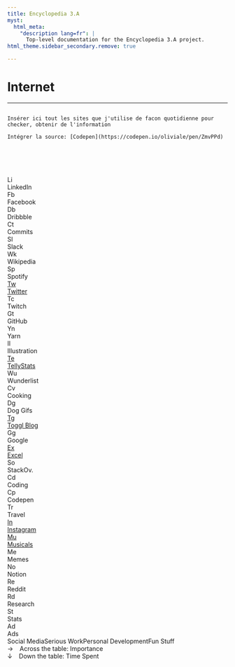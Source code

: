 ```yaml
---
title: Encyclopedia 3.A
myst:
  html_meta:
    "description lang=fr": |
      Top-level documentation for the Encyclopedia 3.A project.
html_theme.sidebar_secondary.remove: true

---
```


# Internet



***

```{note}

Insérer ici tout les sites que j'utilise de facon quotidienne pour checker, obtenir de l'information

Intégrer la source: [Codepen](https://codepen.io/oliviale/pen/ZmvPPd)

```


<br>
<br>


<div class="periodic-table-container">
    
<br>
<br>
    
<div class="periodic-table">
<div class="empty-spacer-1"></div>
<div class="empty-spacer-2"></div>
<div class="periodic-element social-media" data-description="I'm only on here to reject invitations 😂">
<div class="periodic-element-inner">
<div class="title">Li</div>
<div class="description">LinkedIn</div>
</div>
</div>
<div class="periodic-element social-media" data-description="Only so I don't miss out on my friends' milestones 🤷">
<div class="periodic-element-inner">
<div class="title">Fb</div>
<div class="description">Facebook</div>
</div>
</div>
<div class="periodic-element just-trying" data-description="Looking at amazing Dribbble 🏀 shots and internally die from the amount of talent/skill out there">
<div class="periodic-element-inner">
<div class="title">Db</div>
<div class="description">Dribbble</div>
</div>
</div>
<div class="periodic-element intense-work" data-description="Coming up with sassy commit messages 🔥">
<div class="periodic-element-inner">
<div class="title">Ct</div>
<div class="description">Commits</div>
</div>
</div>
<div class="periodic-element intense-work" data-description="Making custom emojis for Slack 💪🏻">
<div class="periodic-element-inner">
<div class="title">Sl</div>
<div class="description">Slack</div>
</div>
</div>
<div class="periodic-element fun-stuff" data-description="'Wikipedia Wormhole' is a thing. And it is dangerous 🐛">
<div class="periodic-element-inner">
<div class="title">Wk</div>
<div class="description">Wikipedia</div>
</div>
</div>
<div class="periodic-element fun-stuff" data-description="Choosing the right playlist. (If my Spotify is working... it's always not working)">
<div class="periodic-element-inner">
<div class="title">Sp</div>
<div class="description">Spotify</div>
</div>
</div><a class="periodic-element social-media" data-description="If you say something witty, it's going on my Twitter 🐦" href="https://twitter.com/meowlivia_" target="_blank">
<div class="periodic-element-inner">
<div class="title">Tw</div>
<div class="description">Twitter</div>
</div></a>
<div class="periodic-element social-media" data-description="Professional Dota 2 Watcher right here ✌️">
<div class="periodic-element-inner">
<div class="title">Tc</div>
<div class="description">Twitch</div>
</div>
</div>
<div class="periodic-element intense-work" data-description="Creating GitHub issues, a.k.a. tossing problems which I can solve to the frontend team">
<div class="periodic-element-inner">
<div class="title">Gt</div>
<div class="description">GitHub</div>
</div>
</div>
<div class="periodic-element intense-work" data-description="Trying to get yarn working after an update. The main reason I toss issues to the frontend team.">
<div class="periodic-element-inner">
<div class="title">Yn</div>
<div class="description">Yarn</div>
</div>
</div>
<div class="periodic-element just-trying" data-description="A skill I'm trying to learn 🎨... and failing to learn 😛">
<div class="periodic-element-inner">
<div class="title">Il</div>
<div class="description">Illustration</div>
</div>
</div><a class="periodic-element just-trying" data-description="Resident Designer. Keeping the diminishing flame of web design in me alive 🕯️" href="https://tellystats.com" target="_blank">
<div class="periodic-element-inner">
<div class="title">Te</div>
<div class="description">TellyStats</div>
</div></a>
<div class="periodic-element just-trying" data-description="I just need to stop adding items and actually start doing things. Am I the only one who is still using Wunderlist? 😂">
<div class="periodic-element-inner">
<div class="title">Wu</div>
<div class="description">Wunderlist</div>
</div>
</div>
<div class="periodic-element fun-stuff" data-description="I have zero cooking skills, so I watch cooking videos and never try cooking for real 🍳">
<div class="periodic-element-inner">
<div class="title">Cv</div>
<div class="description">Cooking</div>
</div>
</div>
<div class="periodic-element fun-stuff" data-description="Or any animal gifs, basically. 🐈🐕🦊🦔🦉🐍🐬🦄">
<div class="periodic-element-inner">
<div class="title">Dg</div>
<div class="description">Dog Gifs</div>
</div>
</div><a class="periodic-element fun-stuff" data-description="Getting distracted by Toggl comics 🙃" href="https://blog.toggl.com" target="_blank">
<div class="periodic-element-inner">
<div class="title">Tg</div>
<div class="description">Toggl Blog</div>
</div></a>
<div class="periodic-element just-trying" data-description="I google every damn thing. Including movie spoilers. While watching the movie. Yes.">
<div class="periodic-element-inner">
<div class="title">Gg</div>
<div class="description">Google</div>
</div>
</div><a class="periodic-element just-trying" data-description="I like spreadsheets so I create them for the smallest reasons 🧐" href="https://docs.google.com/spreadsheets/d/1Dim2nKRjgpkjA4miqTzcLPT68L0B5LU2aWZWF5hHYAc/edit#gid=0" target="_blank">
<div class="periodic-element-inner">
<div class="title">Ex</div>
<div class="description">Excel</div>
</div></a>
<div class="periodic-element intense-work" data-description="I still StackOverflow the simplest shit 'just to be sure'. Where will we be without it ❤️">
<div class="periodic-element-inner">
<div class="title">So</div>
<div class="description">StackOv.</div>
</div>
</div>
<div class="periodic-element intense-work" data-description="It's very much not my job, but sometimes I stick my hand into the Coding Projects jar 🍪 anyway">
<div class="periodic-element-inner">
<div class="title">Cd</div>
<div class="description">Coding</div>
</div>
</div>
<div class="periodic-element just-trying" data-description="I spend so much time on Codepen, I decided to go Pro because I felt bad 💸">
<div class="periodic-element-inner">
<div class="title">Cp</div>
<div class="description">Codepen</div>
</div>
</div>
<div class="periodic-element just-trying" data-description="We all have that one thing that keeps us alive 🛫🗺️">
<div class="periodic-element-inner">
<div class="title">Tr</div>
<div class="description">Travel</div>
</div>
</div><a class="periodic-element social-media" data-description="Fuck this app. It's a terrible love-hate relationship." href="https://www.instagram.com/meowliviaaa/" target="_blank">
<div class="periodic-element-inner">
<div class="title">In</div>
<div class="description">Instagram</div>
</div></a><a class="periodic-element fun-stuff" data-description="Obsessing over musicals and stalking broadway stars is 👏🏻 not 👏🏻 a 👏🏻 crime!" href="https://codepen.io/collection/XPWkdW/" target="_blank">
<div class="periodic-element-inner">
<div class="title">Mu</div>
<div class="description">Musicals</div>
</div></a>
<div class="periodic-element fun-stuff" data-description="I learn memes, I make memes, I breathe memes.">
<div class="periodic-element-inner">
<div class="title">Me</div>
<div class="description">Memes</div>
</div>
</div>
<div class="periodic-element intense-work" data-description="Battling double columns in Notion">
<div class="periodic-element-inner">
<div class="title">No</div>
<div class="description">Notion</div>
</div>
</div>
<div class="periodic-element social-media" data-description="Oh my god. Someone please save me from this Reddit hell hole 😭">
<div class="periodic-element-inner">
<div class="title">Re</div>
<div class="description">Reddit</div>
</div>
</div>
<div class="periodic-element intense-work" data-description="Research &amp; Documentation nobody asks for 🤓📝">
<div class="periodic-element-inner">
<div class="title">Rd</div>
<div class="description">Research</div>
</div>
</div>
<div class="periodic-element intense-work" data-description="Stats. Data. Stats. Data. 📊 Just lots of reporting.">
<div class="periodic-element-inner">
<div class="title">St</div>
<div class="description">Stats</div>
</div>
</div>
<div class="periodic-element intense-work" data-description="Ads. Ads. Ads. If you've seen a Toggl ad, it was me. (Sorry)">
<div class="periodic-element-inner">
<div class="title">Ad</div>
<div class="description">Ads</div>
</div>
</div>
</div>
<div class="legend-table">
<div class="legend-table__wrapper"><span class="legend-table__marker social-media"></span><span class="legend-table__text">Social Media</span><span class="legend-table__marker intense-work"></span><span class="legend-table__text">Serious Work</span><span class="legend-table__marker just-trying"></span><span class="legend-table__text">Personal Development</span><span class="legend-table__marker fun-stuff"></span><span class="legend-table__text">Fun Stuff</span><br/>
<div class="legend-table__direction"><span>&#8594; &ensp; Across the table: Importance</span></div>
<div class="legend-table__direction"><span>&#8595; &ensp; Down the table: Time Spent</span></div>
</div>
</div>
    
</div>  


<br>
<br>
<br>
<br>
<br>
<br>
<br>
<br>
<br>
<br>
<br>
<br>
<br>
<br>
<br>
<br>
<br>
<br>
<br>
<br>
<br>
<br>
<br>
<br>
<br>
<br>
<br>
<br>
<br>